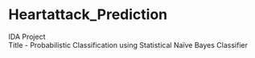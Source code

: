 # Heartattack_Prediction
IDA Project <br>
Title - Probabilistic Classification using Statistical Naïve Bayes Classifier
